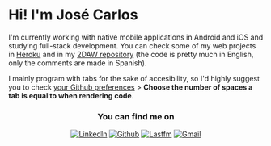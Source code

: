 <h1>Hi! I'm José Carlos</h1>
<p>I'm currently working with native mobile applications in Android and iOS and studying full-stack development. You can check some of my web projects in <a href="https://www.heroku.com" target="_blank">Heroku</a> and in my <a href="https://github.com/josecarlosLH/2DAW" target="_blank">2DAW repository</a> (the code is pretty much in English, only the comments are made in Spanish).</p>

<p>I mainly program with tabs for the sake of accesibility, so I'd highly suggest you to check <a href="https://github.com/settings/appearance" target="_blank">your Github preferences</a> > <strong>Choose the number of spaces a tab is equal to when rendering code</strong>.</p>
<!--
<div align="center">
  <img  src ="https://github-readme-stats.vercel.app/api/top-langs/?username=josecarlosLH&layout=compact&hide_border=true&theme=darcula&bg_color=00000000&langs_count=6&hide=jupyter%20notebook,tex,css,php"> 
</div>-->

<div align="center">
  <h3>You can find me on</h3>
  <p>
    <a href="https://www.linkedin.com/in/josecarloslh/" target="blank"><img src="https://img.shields.io/badge/LinkedIn-0077B5?style=for-the-badge&logo=linkedin&logoColor=white" alt="LinkedIn"/></a> 
    <a href="https://github.com/josecarlosLH" target="_blank"><img alt="Github" src="https://img.shields.io/badge/GitHub-%2312100E.svg?&style=for-the-badge&logo=Github&logoColor=white" /></a>
    <a href="https://www.last.fm/user/Reminiscente" target="_blank"><img alt="Lastfm" src="https://img.shields.io/badge/last.fm-D51007?style=for-the-badge&logo=last.fm&logoColor=white" /></a>
    <a href="mailto: henestrosaconh@gmail.com" target="_blank"><img alt="Gmail" src="https://img.shields.io/badge/Gmail-D14836?style=for-the-badge&logo=gmail&logoColor=white" /></a>
  </p>  
</div>
